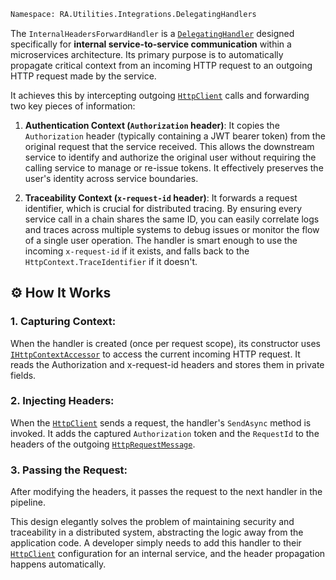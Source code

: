```bash
Namespace: RA.Utilities.Integrations.DelegatingHandlers
```

The `InternalHeadersForwardHandler` is a
[`DelegatingHandler`](https://learn.microsoft.com/en-us/dotnet/api/system.net.http.delegatinghandler)
designed specifically for **internal service-to-service communication** within a microservices architecture.
Its primary purpose is to automatically propagate critical context from an incoming HTTP request to an outgoing HTTP request made by the service.

It achieves this by intercepting outgoing [`HttpClient`](https://learn.microsoft.com/en-us/dotnet/api/system.net.http.httpclient) calls and forwarding two key pieces of information:

1. **Authentication Context (`Authorization` header)**:
It copies the `Authorization` header (typically containing a JWT bearer token) from the original request that the service received.
This allows the downstream service to identify and authorize the original user without requiring the calling service to manage or re-issue tokens.
It effectively preserves the user's identity across service boundaries.

2. **Traceability Context (`x-request-id` header)**:
It forwards a request identifier, which is crucial for distributed tracing.
By ensuring every service call in a chain shares the same ID, you can easily correlate logs and traces across multiple systems to debug issues or monitor the flow of a single user operation.
The handler is smart enough to use the incoming `x-request-id` if it exists, and falls back to the `HttpContext.TraceIdentifier` if it doesn't.

## ⚙️ How It Works
### 1. Capturing Context:
When the handler is created (once per request scope), its constructor uses
[`IHttpContextAccessor`](https://learn.microsoft.com/en-us/dotnet/api/microsoft.aspnetcore.http.ihttpcontextaccessor?view=aspnetcore-9.0)
to access the current incoming HTTP request.
It reads the Authorization and x-request-id headers and stores them in private fields.

### 2. Injecting Headers:
When the [`HttpClient`](https://learn.microsoft.com/en-us/dotnet/api/system.net.http.httpclient) sends a request, the handler's `SendAsync` method is invoked.
It adds the captured `Authorization` token and the `RequestId` to the headers of the outgoing [`HttpRequestMessage`](https://learn.microsoft.com/en-us/dotnet/api/system.net.http.httprequestmessage).

### 3. Passing the Request:
After modifying the headers, it passes the request to the next handler in the pipeline.

This design elegantly solves the problem of maintaining security and traceability in a distributed system, abstracting the logic away from the application code. A developer simply needs to add this handler to their [`HttpClient`](https://learn.microsoft.com/en-us/dotnet/api/system.net.http.httpclient) configuration for an internal service, and the header propagation happens automatically.